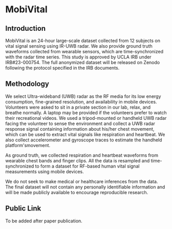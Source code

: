 # MobiVital

## Introduction
MobiVital is an 24-hour large-scale dataset collected from 12 subjects on vital signal sensing using IR-UWB radar. We also provide ground truth waveforms collected from wearable sensors, which are time-synchronized with the radar time series. This study is approved by UCLA IRB under IRB#23-000754. The full anonymized dataset will be released on Zenodo following the protocol specified in the IRB documents.

## Methodology
We select Ultra-wideband (UWB) radar as the RF media for its low energy consumption, fine-grained resolution, and availability in mobile devices. Volunteers were asked to sit in a private section in our lab, relax, and breathe normally. A laptop may be provided if the volunteers prefer to watch their recreational videos. We used a tripod-mounted or handheld UWB radar facing the volunteer to sense the environment and collect a UWB radar response signal containing information about his/her chest movement, which can be used to extract vital signals like respiration and heartbeat. We also collect accelerometer and gyroscope traces to estimate the handheld platform'smovement. 

As ground truth, we collected respiration and heartbeat waveforms from wearable chest bands and finger clips. All the data is resampled and time-synchronized to form a dataset for RF-based human vital signal measurements using mobile devices.

We do not seek to make medical or healthcare inferences from the data. The final dataset will not contain any personally identifiable information and will be made publicly available to encourage reproducible research.

## Public Link
To be added after paper publication.

